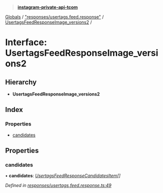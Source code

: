 > **[instagram-private-api-tcom](../README.md)**

[Globals](../README.md) / ["responses/usertags.feed.response"](../modules/_responses_usertags_feed_response_.md) / [UsertagsFeedResponseImage_versions2](_responses_usertags_feed_response_.usertagsfeedresponseimage_versions2.md) /

# Interface: UsertagsFeedResponseImage_versions2

## Hierarchy

* **UsertagsFeedResponseImage_versions2**

## Index

### Properties

* [candidates](_responses_usertags_feed_response_.usertagsfeedresponseimage_versions2.md#candidates)

## Properties

###  candidates

• **candidates**: *[UsertagsFeedResponseCandidatesItem](_responses_usertags_feed_response_.usertagsfeedresponsecandidatesitem.md)[]*

*Defined in [responses/usertags.feed.response.ts:49](https://github.com/cuonglnhust/instagram-private-api-tcom/blob/3e16058/src/responses/usertags.feed.response.ts#L49)*